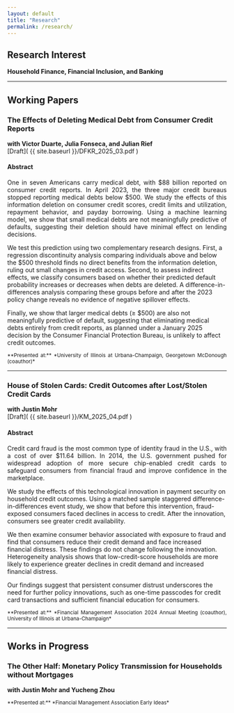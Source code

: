 ```yaml
---
layout: default  
title: "Research"  
permalink: /research/  
---
```


## Research Interest  
**Household Finance, Financial Inclusion, and Banking**  

---

## Working Papers  

### The Effects of Deleting Medical Debt from Consumer Credit Reports  
**with Victor Duarte, Julia Fonseca, and Julian Rief**  
[Draft]( {{ site.baseurl }}/DFKR_2025_03.pdf )  

#### Abstract  
<p align="justify">
One in seven Americans carry medical debt, with $88 billion reported on consumer credit reports. In April 2023, the three major credit bureaus stopped reporting medical debts below $500. We study the effects of this information deletion on consumer credit scores, credit limits and utilization, repayment behavior, and payday borrowing. Using a machine learning model, we show that small medical debts are not meaningfully predictive of defaults, suggesting their deletion should have minimal effect on lending decisions.  

We test this prediction using two complementary research designs. First, a regression discontinuity analysis comparing individuals above and below the $500 threshold finds no direct benefits from the information deletion, ruling out small changes in credit access. Second, to assess indirect effects, we classify consumers based on whether their predicted default probability increases or decreases when debts are deleted. A difference-in-differences analysis comparing these groups before and after the 2023 policy change reveals no evidence of negative spillover effects.  

Finally, we show that larger medical debts (≥ $500) are also not meaningfully predictive of default, suggesting that eliminating medical debts entirely from credit reports, as planned under a January 2025 decision by the Consumer Financial Protection Bureau, is unlikely to affect credit outcomes.
</p>

<p align="justify"><small>
**Presented at:** *University of Illinois at Urbana-Champaign, Georgetown McDonough (coauthor)*
</small></p>  

---

### House of Stolen Cards: Credit Outcomes after Lost/Stolen Credit Cards  
**with Justin Mohr**  
[Draft]( {{ site.baseurl }}/KM_2025_04.pdf )  

#### Abstract  
<p align="justify">
Credit card fraud is the most common type of identity fraud in the U.S., with a cost of over $11.64 billion. In 2014, the U.S. government pushed for widespread adoption of more secure chip-enabled credit cards to safeguard consumers from financial fraud and improve confidence in the marketplace.  

We study the effects of this technological innovation in payment security on household credit outcomes. Using a matched sample staggered difference-in-differences event study, we show that before this intervention, fraud-exposed consumers faced declines in access to credit. After the innovation, consumers see greater credit availability.  

We then examine consumer behavior associated with exposure to fraud and find that consumers reduce their credit demand and face increased financial distress. These findings do not change following the innovation. Heterogeneity analysis shows that low-credit-score households are more likely to experience greater declines in credit demand and increased financial distress.  

Our findings suggest that persistent consumer distrust underscores the need for further policy innovations, such as one-time passcodes for credit card transactions and sufficient financial education for consumers.
</p>

<p align="justify"><small>
**Presented at:** *Financial Management Association 2024 Annual Meeting (coauthor), University of Illinois at Urbana-Champaign*
</small></p>  

---

## Works in Progress  

### The Other Half: Monetary Policy Transmission for Households without Mortgages  
**with Justin Mohr and Yucheng Zhou**  

<p align="justify"><small>
**Presented at:** *Financial Management Association Early Ideas*
</small></p>  
